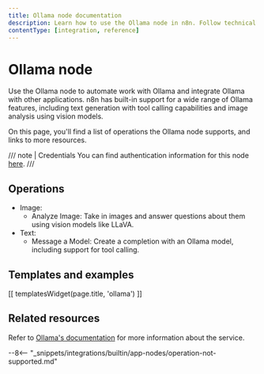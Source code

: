 ```yaml
---
title: Ollama node documentation
description: Learn how to use the Ollama node in n8n. Follow technical documentation to integrate Ollama node into your workflows.
contentType: [integration, reference]
---
```


# Ollama node

Use the Ollama node to automate work with Ollama and integrate Ollama with other applications. n8n has built-in support for a wide range of Ollama features, including text generation with tool calling capabilities and image analysis using vision models.

On this page, you'll find a list of operations the Ollama node supports, and links to more resources.

///  note  | Credentials
You can find authentication information for this node [here](/integrations/builtin/credentials/ollama.md).
///


## Operations

* Image:
	* Analyze Image: Take in images and answer questions about them using vision models like LLaVA.
* Text:
	* Message a Model: Create a completion with an Ollama model, including support for tool calling.

## Templates and examples

<!-- see https://www.notion.so/n8n/Pull-in-templates-for-the-integrations-pages-37c716837b804d30a33b47475f6e3780 -->
[[ templatesWidget(page.title, 'ollama') ]]

## Related resources

<!-- add a link to the service's documentation. This should usually go direct to the API docs -->
Refer to [Ollama's documentation](https://github.com/ollama/ollama/blob/main/docs/api.md) for more information about the service.

--8<-- "_snippets/integrations/builtin/app-nodes/operation-not-supported.md"